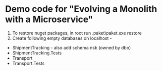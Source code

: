 # Demo code for "Evolving a Monolith with a Microservice"

1. To restore nuget packages, in root run .paket\paket.exe restore
2. Create following empty databases on localhost -
* ShipmentTracking - also add schema nsb (owned by dbo)
* ShipmentTracking.Tests
* Transport
* Transport.Tests
